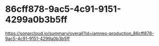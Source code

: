 # 86cff878-9ac5-4c91-9151-4299a0b3b5ff
https://sonarcloud.io/summary/overall?id=iamneo-production_86cff878-9ac5-4c91-9151-4299a0b3b5ff

